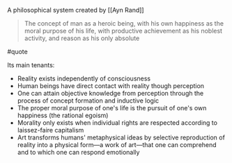 A philosophical system created by [[Ayn Rand]]

> The concept of man as a heroic being, with his own happiness as the moral purpose of his life, with productive achievement as his noblest activity, and reason as his only absolute

#quote 

Its main tenants:

- Reality exists independently of consciousness
- Human beings have direct contact with reality though perception
- One can attain objective knowledge from perception through the process of concept formation and inductive logic
- The proper moral purpose of one's life is the pursuit of one's own happiness (the rational egoism)
- Morality only exists when individual rights are respected according to laissez-faire capitalism
- Art transforms humans' metaphysical ideas by selective reproduction of reality into a physical form—a work of art—that one can comprehend and to which one can respond emotionally